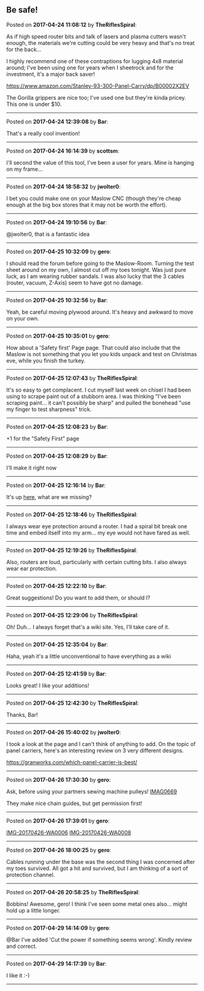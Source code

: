 ## Be safe!
Posted on **2017-04-24 11:08:12** by **TheRiflesSpiral**:

As if high speed router bits and talk of lasers and plasma cutters wasn't enough, the materials we're cutting could be very heavy and that's no treat for the back...



I highly recommend one of these contraptions for lugging 4x8 material around; I've been using one for years when I sheetrock and for the investment, it's a major back saver!



https://www.amazon.com/Stanley-93-300-Panel-Carry/dp/B00002X2EV



The Gorilla grippers are nice too; I've used one but they're kinda pricey. This one is under $10.

---

Posted on **2017-04-24 12:39:08** by **Bar**:

That's a really cool invention!

---

Posted on **2017-04-24 16:14:39** by **scottsm**:

I'll second the value of this tool, I've been a user for years. Mine is hanging on my frame...

---

Posted on **2017-04-24 18:58:32** by **jwolter0**:

I bet you could make one on your Maslow CNC (though they're cheap enough at the big box stores that it may not be worth the effort).

---

Posted on **2017-04-24 19:10:56** by **Bar**:

@jwolter0, that is a fantastic idea

---

Posted on **2017-04-25 10:32:09** by **gero**:

I should read the forum before going to the Maslow-Room. Turning the test sheet around on my own, I almost cut off my toes tonight. Was just pure luck, as I am wearing rubber sandals. I was also lucky that the 3 cables (router, vacuum, Z-Axis) seem to have got no damage.

---

Posted on **2017-04-25 10:32:56** by **Bar**:

Yeah, be careful moving plywood around. It's heavy and awkward to move on your own.

---

Posted on **2017-04-25 10:35:01** by **gero**:

How about a 'Safety first' Page page. That could also include that the Maslow is not something that you let you kids unpack and test on Christmas eve, while you finish the turkey.

---

Posted on **2017-04-25 12:07:43** by **TheRiflesSpiral**:

It's so easy to get complacent. I cut myself last week on chisel I had been using to scrape paint out of a stubborn area. I was thinking "I've been scraping paint... it can't possibly be sharp" and pulled the bonehead "use my finger to test sharpness" trick.

---

Posted on **2017-04-25 12:08:23** by **Bar**:

+1 for the "Safety First" page

---

Posted on **2017-04-25 12:08:29** by **Bar**:

I'll make it right now

---

Posted on **2017-04-25 12:16:14** by **Bar**:

It's up [here](https://github.com/MaslowCNC/Mechanics/wiki/Safety-First), what are we missing?

---

Posted on **2017-04-25 12:18:46** by **TheRiflesSpiral**:

I always wear eye protection around a router. I had a spiral bit break one time and embed itself into my arm... my eye would not have fared as well.

---

Posted on **2017-04-25 12:19:26** by **TheRiflesSpiral**:

Also, routers are loud, particularly with certain cutting bits. I also always wear ear protection.

---

Posted on **2017-04-25 12:22:10** by **Bar**:

Great suggestions! Do you want to add them, or should I?

---

Posted on **2017-04-25 12:29:06** by **TheRiflesSpiral**:

Oh! Duh... I always forget that's a wiki site. Yes, I'll take care of it.

---

Posted on **2017-04-25 12:35:04** by **Bar**:

Haha, yeah it's a little unconventional to have everything as a wiki

---

Posted on **2017-04-25 12:41:59** by **Bar**:

Looks great! I like your additions!

---

Posted on **2017-04-25 12:42:30** by **TheRiflesSpiral**:

Thanks, Bar!

---

Posted on **2017-04-26 15:40:02** by **jwolter0**:

I took a look at the page and I can't think of anything to add.  On the topic of panel carriers, here's an interesting review on 3 very different designs.



https://granworks.com/which-panel-carrier-is-best/

---

Posted on **2017-04-26 17:30:30** by **gero**:

Ask, before using your partners sewing machine pulleys!  [IMAG0669](/images/nu/nuqa_imag0669.jpg.jpg) 

They make nice chain guides, but get permission first!

---

Posted on **2017-04-26 17:39:01** by **gero**:

[IMG-20170426-WA0006](/images/zb/zbih_img20170426wa0006.jpeg.jpg) [IMG-20170426-WA0008](/images/ju/juer_img20170426wa0008.jpeg.jpg)

---

Posted on **2017-04-26 18:00:25** by **gero**:

Cables running under the base was the second thing I was concerned after my toes survived. All got a hit and survived, but I am thinking of a sort of protection channel.

---

Posted on **2017-04-26 20:58:25** by **TheRiflesSpiral**:

Bobbins! Awesome, gero! I think I've seen some metal ones also... might hold up a little longer.

---

Posted on **2017-04-29 14:14:09** by **gero**:

@Bar I've added 'Cut the power if something seems wrong'. Kindly review and correct.

---

Posted on **2017-04-29 14:17:39** by **Bar**:

I like it :-)

---

